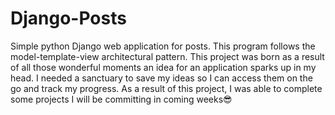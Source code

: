 # Django-Posts
Simple python Django web application for posts. This program follows the model-template-view architectural pattern.
This project was born as a result of all those wonderful moments an idea for an application sparks up in my head. I needed a sanctuary to save my ideas so I can access them on the go and track my progress. As a result of this project, I was able to complete some projects I will be committing in coming weeks😎
